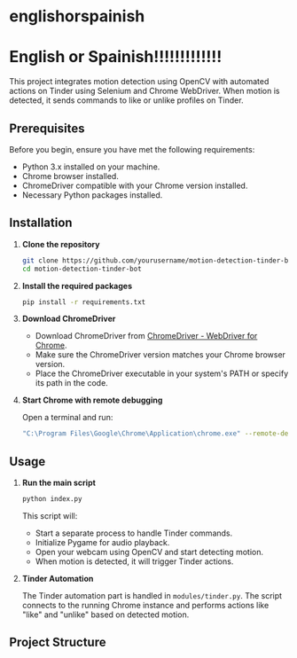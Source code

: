 # englishorspainish
# English or Spainish!!!!!!!!!!!!!

This project integrates motion detection using OpenCV with automated actions on Tinder using Selenium and Chrome WebDriver. When motion is detected, it sends commands to like or unlike profiles on Tinder.

## Prerequisites

Before you begin, ensure you have met the following requirements:

- Python 3.x installed on your machine.
- Chrome browser installed.
- ChromeDriver compatible with your Chrome version installed.
- Necessary Python packages installed.

## Installation

1. **Clone the repository**

    ```sh
    git clone https://github.com/yourusername/motion-detection-tinder-bot.git
    cd motion-detection-tinder-bot
    ```

2. **Install the required packages**

    ```sh
    pip install -r requirements.txt
    ```

3. **Download ChromeDriver**

    - Download ChromeDriver from [ChromeDriver - WebDriver for Chrome](https://sites.google.com/chromium.org/driver/downloads).
    - Make sure the ChromeDriver version matches your Chrome browser version.
    - Place the ChromeDriver executable in your system's PATH or specify its path in the code.

4. **Start Chrome with remote debugging**

    Open a terminal and run:

    ```sh
    "C:\Program Files\Google\Chrome\Application\chrome.exe" --remote-debugging-port=9999
    ```

## Usage

1. **Run the main script**

    ```sh
    python index.py
    ```

    This script will:

    - Start a separate process to handle Tinder commands.
    - Initialize Pygame for audio playback.
    - Open your webcam using OpenCV and start detecting motion.
    - When motion is detected, it will trigger Tinder actions.

2. **Tinder Automation**

    The Tinder automation part is handled in `modules/tinder.py`. The script connects to the running Chrome instance and performs actions like "like" and "unlike" based on detected motion.

## Project Structure

